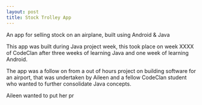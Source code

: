 ```yaml
---
layout: post
title: Stock Trolley App
---
```


An app for selling stock on an airplane, built using Android & Java

This app was built during Java project week, this took place on week XXXX of CodeClan after three weeks of learning Java and one week of learning Android.

The app was a follow on from a out of hours project on building software for an airport, that was undertaken by Aileen and a fellow CodeClan student who wanted to further consolidate Java concepts.

Aileen wanted to put her pr

